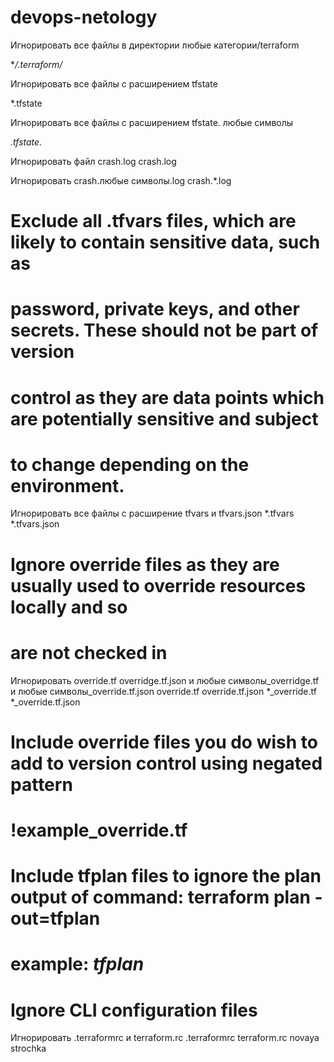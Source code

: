 # devops-netology

Игнорировать все файлы в директории любые категории/terraform

**/.terraform/*

Игнорировать все файлы с расширением tfstate

*.tfstate

Игнорировать все файлы с расширением tfstate. любые символы

*.tfstate.*


Игнорировать файл crash.log
crash.log

Игнорировать crash.любые символы.log
crash.*.log

# Exclude all .tfvars files, which are likely to contain sensitive data, such as
# password, private keys, and other secrets. These should not be part of version 
# control as they are data points which are potentially sensitive and subject 
# to change depending on the environment.


Игнорировать все файлы с расширение tfvars и tfvars.json
*.tfvars
*.tfvars.json

# Ignore override files as they are usually used to override resources locally and so
# are not checked in
Игнорировать override.tf overridge.tf.json и любые символы_overridge.tf и любые символы_override.tf.json
override.tf
override.tf.json
*_override.tf
*_override.tf.json

# Include override files you do wish to add to version control using negated pattern
# !example_override.tf

# Include tfplan files to ignore the plan output of command: terraform plan -out=tfplan
# example: *tfplan*

# Ignore CLI configuration files
Игнорировать .terraformrc и terraform.rc
.terraformrc
terraform.rc
novaya strochka
